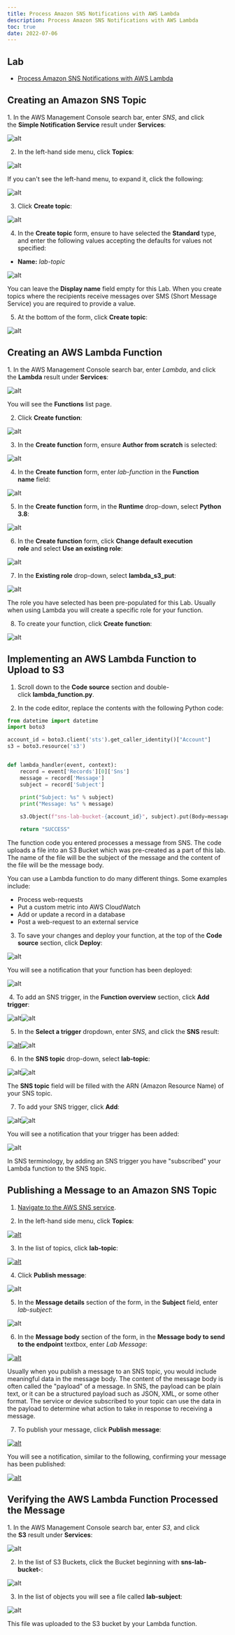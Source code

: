 ```yaml
---
title: Process Amazon SNS Notifications with AWS Lambda
description: Process Amazon SNS Notifications with AWS Lambda
toc: true
date: 2022-07-06
---
```


## Lab

- [Process Amazon SNS Notifications with AWS Lambda](https://cloudacademy.com/lab/aws-lambda-sns-notifications/)

## Creating an Amazon SNS Topic

1. In the AWS Management Console search bar, enter _SNS_, and click the **Simple Notification Service** result under **Services**:

![alt](https://assets.cloudacademy.com/bakery/media/uploads/blobid0-0b2fbef7-5227-4c6c-8361-698aa1379090.png)

2. In the left-hand side menu, click **Topics**:

![alt](https://assets.cloudacademy.com/bakery/media/uploads/content_engine/image-79280db3-b075-4d61-bea7-e2a14c541807.png)

If you can't see the left-hand menu, to expand it, click the following:

![alt](https://assets.cloudacademy.com/bakery/media/uploads/content_engine/image-035c403a-fc22-4c0a-b2fe-ed66c139bdf6.png)

3. Click **Create topic**:

![alt](https://assets.cloudacademy.com/bakery/media/uploads/content_engine/image-38b9d655-7d7a-4cbb-bd8e-ac0392867900.png)

4. In the **Create topic** form, ensure to have selected the **Standard** type, and enter the following values accepting the defaults for values not specified:

* **Name:** _lab-topic_

![alt](https://assets.cloudacademy.com/bakery/media/uploads/content_engine/image-99dfb27f-b912-4fc7-a825-a5e6aacc1c8e.png)

You can leave the **Display name** field empty for this Lab. When you create topics where the recipients receive messages over SMS (Short Message Service) you are required to provide a value.

5. At the bottom of the form, click **Create topic**:

![alt](https://assets.cloudacademy.com/bakery/media/uploads/content_engine/image-1c5d53a8-6f22-4d60-8ed4-06af6a497ad5.png)

## Creating an AWS Lambda Function

1. In the AWS Management Console search bar, enter _Lambda_, and click the **Lambda** result under **Services**:

![alt](https://assets.cloudacademy.com/bakery/media/uploads/blobid1-94b8d8cf-4c85-45fb-87ed-196d49b83a53.png)

You will see the **Functions** list page.

2. Click **Create function**:

![alt](https://assets.cloudacademy.com/bakery/media/uploads/content_engine/image-bbd4879d-c59c-4a53-97b7-a63239570114.png)

3. In the **Create function** form, ensure **Author from scratch** is selected:

![alt](https://assets.cloudacademy.com/bakery/media/uploads/content_engine/image-1bea0b0d-e972-463d-923f-978b984c39e2.png)

4. In the **Create function** form, enter _lab-function_ in the **Function name** field:

![alt](https://assets.cloudacademy.com/bakery/media/uploads/content_engine/image-3b34b508-46dc-4859-a915-e2d11c1cc153.png)

5. In the **Create function** form, in the **Runtime** drop-down, select **Python 3.8**:

![alt](https://assets.cloudacademy.com/bakery/media/uploads/content_engine/image-678077dc-62b3-4d33-8a9d-4fadec5989b3.png)

6. In the **Create function** form, click **Change default execution role** and select **Use an existing role**:

![alt](https://assets.cloudacademy.com/bakery/media/uploads/content_engine/image-642b6ba4-0acd-41e5-8b26-74f982779a96.png)

7. In the **Existing role** drop-down, select **lambda\_s3\_put**:

![alt](https://assets.cloudacademy.com/bakery/media/uploads/content_engine/image-b9f97a3f-7769-45ec-a1cc-00d853a62eea.png)

The role you have selected has been pre-populated for this Lab. Usually when using Lambda you will create a specific role for your function.

8. To create your function, click **Create function**:

![alt](https://assets.cloudacademy.com/bakery/media/uploads/content_engine/image-4f653e54-68e8-4c0b-877f-e24ea572a316.png)

## Implementing an AWS Lambda Function to Upload to S3

1. Scroll down to the **Code source** section and double-click **lambda_function.py**.

2. In the code editor, replace the contents with the following Python code:

```python
from datetime import datetime
import boto3

account_id = boto3.client('sts').get_caller_identity()["Account"]
s3 = boto3.resource('s3')


def lambda_handler(event, context):
    record = event['Records'][0]['Sns']
    message = record['Message']
    subject = record['Subject']
 
    print("Subject: %s" % subject)
    print("Message: %s" % message)

    s3.Object(f"sns-lab-bucket-{account_id}", subject).put(Body=message)

    return "SUCCESS"
```

The function code you entered processes a message from SNS. The code uploads a file into an S3 Bucket which was pre-created as a part of this lab. The name of the file will be the subject of the message and the content of the file will be the message body.

You can use a Lambda function to do many different things. Some examples include:

* Process web-requests
* Put a custom metric into AWS CloudWatch
* Add or update a record in a database
* Post a web-request to an external service

3. To save your changes and deploy your function, at the top of the **Code source** section, click **Deploy**:

![alt](https://assets.cloudacademy.com/bakery/media/uploads/content_engine/image-61d557df-1b74-4669-aa47-15ded231e5c6.png)

You will see a notification that your function has been deployed:

![alt](https://assets.cloudacademy.com/bakery/media/uploads/content_engine/image-11b88c21-8827-4ea5-8285-eaa15958b8b5.png)

 4. To add an SNS trigger, in the **Function overview** section, click **Add trigger**:

![alt](https://assets.cloudacademy.com/bakery/media/uploads/content_engine/image-00c17808-f3cf-4e6f-8504-1764ca9a3f90.png)![alt](https://assets.cloudacademy.com/bakery/media/uploads/blobid0-eb998c0b-dffb-4bae-a053-4341bce14b59.gif)​

5. In the **Select a trigger** dropdown, enter _SNS_, and click the **SNS** result:

[![alt](https://assets.cloudacademy.com/bakery/media/uploads/content_engine/image-5bba99fd-9c84-4d46-b7a3-8a9e482b1a3d.png)](https://us-west-2.console.aws.amazon.com/lambda/home?region=us-west-2#/functions)![alt](https://assets.cloudacademy.com/bakery/media/uploads/blobid0-eb998c0b-dffb-4bae-a053-4341bce14b59.gif)​

6. In the **SNS topic** drop-down, select **lab-topic**:

![alt](https://assets.cloudacademy.com/bakery/media/uploads/content_engine/image-a374be19-964a-49b4-ac0e-db43e696cb58.png)![alt](https://assets.cloudacademy.com/bakery/media/uploads/blobid0-eb998c0b-dffb-4bae-a053-4341bce14b59.gif)​

The **SNS topic** field will be filled with the ARN (Amazon Resource Name) of your SNS topic.

7. To add your SNS trigger, click **Add**:

![alt](https://assets.cloudacademy.com/bakery/media/uploads/content_engine/image-f8818ac6-fcc0-42a7-95a2-5b9f52f2988d.png)![alt](https://assets.cloudacademy.com/bakery/media/uploads/blobid0-eb998c0b-dffb-4bae-a053-4341bce14b59.gif)​

You will see a notification that your trigger has been added:

![alt](https://assets.cloudacademy.com/bakery/media/uploads/content_engine/image-94d8c2cf-1c0e-4afb-bd13-a590349253fa.png)

In SNS terminology, by adding an SNS trigger you have "subscribed" your Lambda function to the SNS topic.

## Publishing a Message to an Amazon SNS Topic

1. [Navigate to the AWS SNS service](https://us-west-2.console.aws.amazon.com/sns/v3/home?region=us-west-2#/dashboard).

2. In the left-hand side menu, click **Topics**:

[![alt](https://assets.cloudacademy.com/bakery/media/uploads/content_engine/image-051dd437-4187-483f-b25f-8aa24aea77f5.png)](https://us-west-2.console.aws.amazon.com/sns/v3/home?region=us-west-2#/dashboard)

3. In the list of topics, click **lab-topic**:

[![alt](https://assets.cloudacademy.com/bakery/media/uploads/content_engine/image-8925257c-e409-4963-919e-a330b4182e5b.png)](https://us-west-2.console.aws.amazon.com/sns/v3/home?region=us-west-2#/dashboard)

4. Click **Publish message**:

![alt](https://assets.cloudacademy.com/bakery/media/uploads/content_engine/image-56ad1cf6-bd15-4340-aa2b-8b24b7272333.png)

5. In the **Message details** section of the form, in the **Subject** field, enter _lab-subject_:

![alt](https://assets.cloudacademy.com/bakery/media/uploads/content_engine/image-4c1a6aef-0c39-4b71-bc64-68a2529de459.png)

6. In the **Message body** section of the form, in the **Message body to send to the endpoint** textbox, enter _Lab Message_:

[![alt](https://assets.cloudacademy.com/bakery/media/uploads/content_engine/image-a55e89f1-be47-4774-a3ad-015046738bcc.png)](https://us-west-2.console.aws.amazon.com/sns/v3/home?region=us-west-2#/dashboard)

Usually when you publish a message to an SNS topic, you would include meaningful data in the message body. The content of the message body is often called the "payload" of a message. In SNS, the payload can be plain text, or it can be a structured payload such as JSON, XML, or some other format. The service or device subscribed to your topic can use the data in the payload to determine what action to take in response to receiving a message.

7. To publish your message, click **Publish message**:

[![alt](https://assets.cloudacademy.com/bakery/media/uploads/content_engine/image-28a000c2-a21a-4bcc-9666-bfd32c1a3d24.png)](https://us-west-2.console.aws.amazon.com/sns/v3/home?region=us-west-2#/dashboard)

You will see a notification, similar to the following, confirming your message has been published:

[![alt](https://assets.cloudacademy.com/bakery/media/uploads/content_engine/image-4674f769-6494-4c00-836b-c6a0d96d33c1.png)](https://us-west-2.console.aws.amazon.com/sns/v3/home?region=us-west-2#/dashboard)

## Verifying the AWS Lambda Function Processed the Message

1. In the AWS Management Console search bar, enter _S3_, and click the **S3** result under **Services**:

![alt](https://assets.cloudacademy.com/bakery/media/uploads/blobid0-7a151f91-f8b4-4198-a748-41c66a569dbb.png)

2. In the list of S3 Buckets, click the Bucket beginning with **sns-lab-bucket-**:

![alt](https://assets.cloudacademy.com/bakery/media/uploads/content_engine/image-a1c56acd-9c78-4584-9aab-f1f173c77912.png)

3. In the list of objects you will see a file called **lab-subject**:

![alt](https://assets.cloudacademy.com/bakery/media/uploads/content_engine/image-3405c816-1dab-42fb-8a7f-7e4ffe92504e.png)

This file was uploaded to the S3 bucket by your Lambda function.
